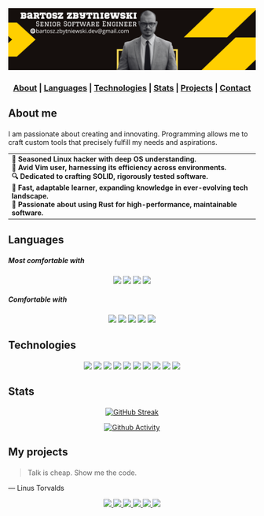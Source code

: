 <div align="center">
  <picture>
      <source media="(prefers-color-scheme: light)" srcset="light-banner.png">
      <source media="(prefers-color-scheme: dark)" srcset="dark-banner.png">
      <img src="dark-banner.png">
  </picture>
</div>

<div align="center">
  <h3>
    <a href="#about">About</a>
    <span> | </span>
    <a href="#languages">Languages</a>
    <span> | </span>
    <a href="#technologies">Technologies</a>
    <span> | </span>
    <a href="#stats">Stats</a>
    <span> | </span>
    <a href="#projects">Projects</a>
    <span> | </span>
    <a href="mailto:bartosz.zbytniewski.dev@gmail.com" alt="Contact me">Contact</a>
  </h3>
</div>

## <p id="about">About me</p>

I am passionate about creating and innovating. Programming allows me to craft custom tools that precisely fulfill my needs and aspirations.

<div align="center">

<table>
  <tr>
    <td align="left">
      <b>
        🐧 Seasoned Linux hacker with deep OS understanding.<br>
        🍕 Avid Vim user, harnessing its efficiency across environments.<br>
        🔍 Dedicated to crafting SOLID, rigorously tested software.<br>
        📖 Fast, adaptable learner, expanding knowledge in ever-evolving tech landscape.<br>
        🦀 Passionate about using Rust for high-performance, maintainable software.<br>
      </b>
    </td>
  </tr>
</table>

</div>

## <p id="languages">Languages</p>

##### Most comfortable with

<div align="center">
  <img src="https://img.shields.io/badge/-Rust-f2f2f2?style=for-the-badge&logo=Rust&logoColor=000"/>
  <img src="https://img.shields.io/badge/-Shell-f2f2f2?style=for-the-badge&logo=Shell"/>
  <img src="https://img.shields.io/badge/-Java-f2f2f2?style=for-the-badge&logo=Java&logoColor=007396"/>
  <img src="https://img.shields.io/badge/-Dart-f2f2f2?style=for-the-badge&logo=Dart&logoColor=000"/>
</div>

##### Comfortable with

<div align="center">
  <img src="https://img.shields.io/badge/-Go-f2f2f2?style=for-the-badge&logo=Go"/>
  <img src="https://img.shields.io/badge/-Kotlin-f2f2f2?style=for-the-badge&logo=Kotlin"/>
  <img src="https://img.shields.io/badge/-JavaScript-f2f2f2?style=for-the-badge&logo=JavaScript"/>
  <img src="https://img.shields.io/badge/-TypeScript-f2f2f2?style=for-the-badge&logo=TypeScript"/>
  <img src="https://img.shields.io/badge/-Python-f2f2f2?style=for-the-badge&logo=Python"/>
</div>

## <p id="technologies">Technologies</p>

<div align="center">
  <img src="https://img.shields.io/badge/-Linux-f2f2f2?style=for-the-badge&logo=Linux&logoColor=000"/>
  <img src="https://img.shields.io/badge/-AWS-f2f2f2?style=for-the-badge&logo=Amazon-AWS&logoColor=F90"/>
  <img src="https://img.shields.io/badge/-Docker-f2f2f2?style=for-the-badge&logo=Docker"/>
  <img src="https://img.shields.io/badge/-Kubernetes-f2f2f2?style=for-the-badge&logo=Kubernetes"/>
  <img src="https://img.shields.io/badge/-React-f2f2f2?style=for-the-badge&logo=React"/>
  <img src="https://img.shields.io/badge/-Node.js-f2f2f2?style=for-the-badge&logo=node.js"/>
  <img src="https://img.shields.io/badge/-Flutter-f2f2f2?style=for-the-badge&logo=flutter&logoColor=blue"/>
  <img src="https://img.shields.io/badge/-Google%20cloud-f2f2f2?style=for-the-badge&logo=google-cloud"/>
  <img src="https://img.shields.io/badge/-Terraform-f2f2f2?style=for-the-badge&logo=terraform&logoColor=purple"/>
  <img src="https://img.shields.io/badge/-Apache%20Kafka-f2f2f2?style=for-the-badge&logo=apachekafka&logoColor=black"/>
</div>

## <p id="stats">Stats</p>

<div align="center">

  [![GitHub Streak](https://streak-stats.demolab.com/?user=devzbysiu&theme=dark)](https://git.io/streak-stats)
  
  [![Github Activity](https://github-readme-activity-graph.vercel.app/graph?username=devzbysiu&theme=dracula)](https://github.com/devzbysiu/github-readme-activity-graph)

</div>

## <p id="my-projects">My projects</p>

> Talk is cheap. Show me the code.

― Linus Torvalds

<div align="center">

  <a href="https://github.com/devzbysiu/chester">
    <img src="https://github-readme-stats-five-rho-35.vercel.app/api/pin/?username=devzbysiu&repo=chester" />
  </a>

  <a href="https://github.com/devzbysiu/je">
    <img src="https://github-readme-stats-five-rho-35.vercel.app/api/pin/?username=devzbysiu&repo=je" />
  </a>

  <a href="https://github.com/devzbysiu/cargo-blinc">
    <img src="https://github-readme-stats-five-rho-35.vercel.app/api/pin/?username=devzbysiu&repo=cargo-blinc" />
  </a>

  <a href="https://github.com/devzbysiu/dox">
    <img src="https://github-readme-stats-five-rho-35.vercel.app/api/pin/?username=devzbysiu&repo=dox" />
  </a>

  <a href="https://github.com/devzbysiu/quizers">
    <img src="https://github-readme-stats-five-rho-35.vercel.app/api/pin/?username=devzbysiu&repo=quizers" />
  </a>

  <a href="https://github.com/devzbysiu/transition">
    <img src="https://github-readme-stats-five-rho-35.vercel.app/api/pin/?username=devzbysiu&repo=transition" />
  </a>


</div>
